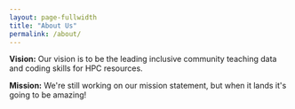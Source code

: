 ```yaml
---
layout: page-fullwidth
title: "About Us"
permalink: /about/
---
```


**Vision:** Our vision is to be the leading inclusive community teaching data and coding skills for HPC resources.

**Mission:** We're still working on our mission statement, but when it lands it's going to be amazing!
